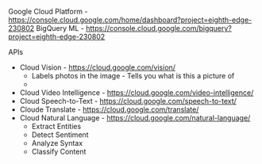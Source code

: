 Google Cloud Platform - https://console.cloud.google.com/home/dashboard?project=eighth-edge-230802
BigQuery ML - https://console.cloud.google.com/bigquery?project=eighth-edge-230802

APIs
* Cloud Vision - https://cloud.google.com/vision/
  * Labels photos in the image - Tells you what is this a picture of
  * 
* Cloud Video Intelligence - https://cloud.google.com/video-intelligence/
* Cloud Speech-to-Text - https://cloud.google.com/speech-to-text/
* Cloude Translate - https://cloud.google.com/translate/
* Cloud Natural Language - https://cloud.google.com/natural-language/
  * Extract Entities
  * Detect Sentiment
  * Analyze Syntax
  * Classify Content







